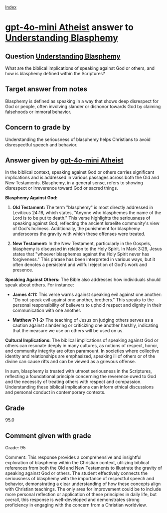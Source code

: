 
[Index](../../index.md)
# [gpt-4o-mini Atheist](../../answering_models/gpt-4o-mini_Atheist.md) answer to [Understanding Blasphemy](../../questions/Understanding_Blasphemy.md)

## Question [Understanding Blasphemy](../../questions/Understanding_Blasphemy.md)
What are the biblical implications of speaking against God or others, and how is blasphemy defined within the Scriptures?

## Target answer from notes
Blasphemy is defined as speaking in a way that shows deep disrespect for God or people, often involving slander or dishonor towards God by claiming falsehoods or immoral behavior.

## Concern to grade by
Understanding the seriousness of blasphemy helps Christians to avoid disrespectful speech and behavior.

## Answer given by [gpt-4o-mini Atheist](../../answering_models/gpt-4o-mini_Atheist.md)
In the biblical context, speaking against God or others carries significant implications and is addressed in various passages across both the Old and New Testaments. Blasphemy, in a general sense, refers to showing disrespect or irreverence toward God or sacred things.

**Blasphemy Against God:**
1. **Old Testament:** The term "blasphemy" is most directly addressed in Leviticus 24:16, which states, "Anyone who blasphemes the name of the Lord is to be put to death." This verse highlights the seriousness of speaking against God, reflecting the ancient Israelite community's view of God's holiness. Additionally, the punishment for blasphemy underscores the gravity with which these offenses were treated.

2. **New Testament:** In the New Testament, particularly in the Gospels, blasphemy is discussed in relation to the Holy Spirit. In Mark 3:29, Jesus states that "whoever blasphemes against the Holy Spirit never has forgiveness." This phrase has been interpreted in various ways, but it often denotes a persistent and willful rejection of God's work and presence.

**Speaking Against Others:**
The Bible also addresses how individuals should speak about others. For instance:

- **James 4:11:** This verse warns against speaking evil against one another: "Do not speak evil against one another, brothers." This speaks to the personal responsibility of believers to uphold respect and dignity in their communication with one another.

- **Matthew 7:1-2:** The teaching of Jesus on judging others serves as a caution against slandering or criticizing one another harshly, indicating that the measure we use on others will be used on us.

**Cultural Implications:**
The biblical implications of speaking against God or others can resonate deeply in many cultures, as notions of respect, honor, and community integrity are often paramount. In societies where collective identity and relationships are emphasized, speaking ill of others or of the divine can cause rifts and can be viewed as a grievous offense. 

In sum, blasphemy is treated with utmost seriousness in the Scriptures, reflecting a foundational principle concerning the reverence owed to God and the necessity of treating others with respect and compassion. Understanding these biblical implications can inform ethical discussions and personal conduct in contemporary contexts.

## Grade
95.0

## Comment given with grade
Grade: 95

Comment: This response provides a comprehensive and insightful exploration of blasphemy within the Christian context, utilizing biblical references from both the Old and New Testaments to illustrate the gravity of speaking against God or others. The student effectively connects the seriousness of blasphemy with the importance of respectful speech and behavior, demonstrating a clear understanding of how these concepts align with Christian teachings. The only area for improvement could be to include more personal reflection or application of these principles in daily life, but overall, this response is well-developed and demonstrates strong proficiency in engaging with the concern from a Christian worldview.
